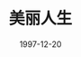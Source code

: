 ---
layout: page
title: 美丽人生
description: >
  名垂千古。
category: 电影
img: assets/img/movie/before2020/美丽人生.webp
star: 6
date: 1997-12-20
---